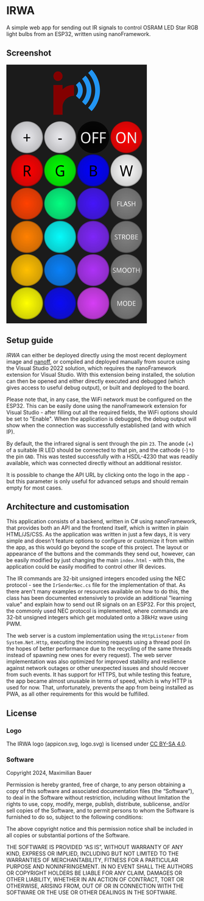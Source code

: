 ﻿# IRWA

A simple web app for sending out IR signals to control OSRAM LED Star RGB light bulbs from an ESP32, written using nanoFramework.

## Screenshot
![logo](Media/screenshot.png)

## Setup guide

_IRWA_ can either be deployed directly using the most recent deployment image and [nanoff](https://github.com/nanoframework/nanoFirmwareFlasher), or compiled and deployed manually from source using the Visual Studio 2022 solution, which requires the nanoFramework extension for Visual Studio. With this extension being installed, the solution can then be opened and either directly executed and debugged (which gives access to useful debug output), or built and deployed to the board.

Please note that, in any case, the WiFi network must be configured on the ESP32. This can be easily done using the nanoFramework extension for Visual Studio - after filling out all the required fields, the WiFi options should be set to "Enable". When the application is debugged, the debug output will show when the connection was successfully established (and with which IP).

By default, the the infrared signal is sent through the pin `23`. The anode (+) of a suitable IR LED should be connected to that pin, and the cathode (-) to the pin `GND`. This was tested successfully with a HSDL-4230 that was readily available, which was connected directly without an additional resistor.

It is possible to change the API URL by clicking onto the logo in the app - but this parameter is only useful for advanced setups and should remain empty for most cases.

## Architecture and customisation

This application consists of a backend, written in C# using nanoFramework, that provides both an API and the frontend itself, which is written in plain HTML/JS/CSS. As the application was written in just a few days, it is very simple and doesn't feature options to configure or customize it from within the app, as this would go beyond the scope of this project. The layout or appearance of the buttons and the commands they send out, however, can be easily modified by just changing the main ``index.html`` - with this, the application could be easily modified to control other IR devices.

The IR commands are 32-bit unsigned integers encoded using the NEC protocol - see the ``IrSenderNec.cs`` file for the implementation of that. As there aren't many examples or resources available on how to do this, the class has been documented extensively to provide an additional "learning value" and explain how to send out IR signals on an ESP32. For this project, the commonly used NEC protocol is implemented, where commands are 32-bit unsigned integers which get modulated onto a 38kHz wave using PWM.

The web server is a custom implementation using the `HttpListener` from `System.Net.Http`, executing the incoming requests using a thread pool (in the hopes of better performance due to the recycling of the same threads instead of spawning new ones for every request). The web server implementation was also optimized for improved stability and resilience against network outages or other unexpected issues and should recover from such events. It has support for HTTPS, but while testing this feature, the app became almost unusable in terms of speed, which is why HTTP is used for now. That, unfortunately, prevents the app from being installed as PWA, as all other requirements for this would be fulfilled.

## License

### Logo

The IRWA logo (appicon.svg, logo.svg) is licensed under [CC BY-SA 4.0](https://creativecommons.org/licenses/by-sa/4.0/).

### Software

Copyright 2024, Maximilian Bauer

Permission is hereby granted, free of charge, to any person obtaining a copy of this software and associated documentation files (the “Software”), to deal in the Software without restriction, including without limitation the rights to use, copy, modify, merge, publish, distribute, sublicense, and/or sell copies of the Software, and to permit persons to whom the Software is furnished to do so, subject to the following conditions:

The above copyright notice and this permission notice shall be included in all copies or substantial portions of the Software.

THE SOFTWARE IS PROVIDED “AS IS”, WITHOUT WARRANTY OF ANY KIND, EXPRESS OR IMPLIED, INCLUDING BUT NOT LIMITED TO THE WARRANTIES OF MERCHANTABILITY, FITNESS FOR A PARTICULAR PURPOSE AND NONINFRINGEMENT. IN NO EVENT SHALL THE AUTHORS OR COPYRIGHT HOLDERS BE LIABLE FOR ANY CLAIM, DAMAGES OR OTHER LIABILITY, WHETHER IN AN ACTION OF CONTRACT, TORT OR OTHERWISE, ARISING FROM, OUT OF OR IN CONNECTION WITH THE SOFTWARE OR THE USE OR OTHER DEALINGS IN THE SOFTWARE.
